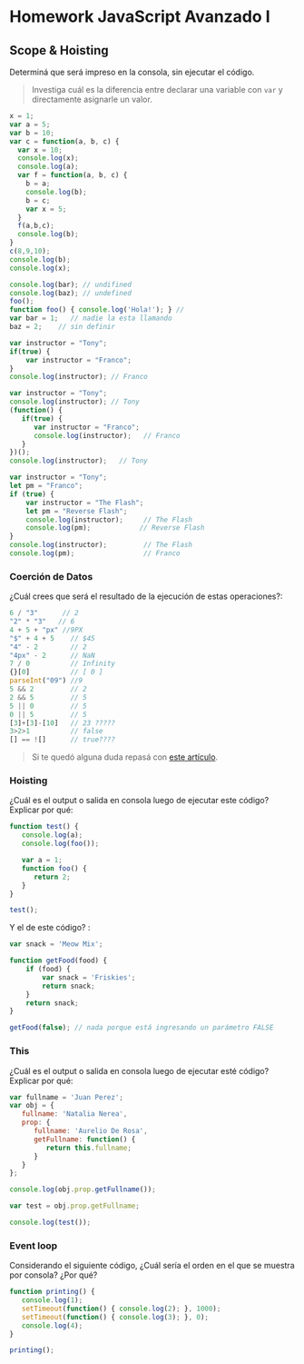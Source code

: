 
# Homework JavaScript Avanzado I

## Scope & Hoisting

Determiná que será impreso en la consola, sin ejecutar el código.

> Investiga cuál es la diferencia entre declarar una variable con `var` y directamente asignarle un valor.

```javascript
x = 1;
var a = 5;
var b = 10;
var c = function(a, b, c) {
  var x = 10;
  console.log(x);
  console.log(a);
  var f = function(a, b, c) {
    b = a;
    console.log(b);
    b = c;
    var x = 5;
  }
  f(a,b,c);
  console.log(b);
}
c(8,9,10);
console.log(b);
console.log(x);
```

```javascript
console.log(bar); // undifined
console.log(baz); // undefined
foo();
function foo() { console.log('Hola!'); } // 
var bar = 1;   // nadie la esta llamando
baz = 2;    // sin definir
```

```javascript
var instructor = "Tony";
if(true) {
    var instructor = "Franco";
}
console.log(instructor); // Franco
```

```javascript
var instructor = "Tony";
console.log(instructor); // Tony
(function() {
   if(true) {
      var instructor = "Franco"; 
      console.log(instructor);   // Franco
   }
})();
console.log(instructor);   // Tony
```

```javascript
var instructor = "Tony";
let pm = "Franco";
if (true) {
    var instructor = "The Flash";
    let pm = "Reverse Flash";
    console.log(instructor);     // The Flash
    console.log(pm);            // Reverse Flash
}
console.log(instructor);         // The Flash
console.log(pm);                 // Franco
```
### Coerción de Datos

¿Cuál crees que será el resultado de la ejecución de estas operaciones?:

```javascript
6 / "3"      // 2
"2" * "3"   // 6
4 + 5 + "px" //9PX
"$" + 4 + 5    // $45
"4" - 2        // 2 
"4px" - 2      // NaN  
7 / 0          // Infinity 
{}[0]          // [ 0 ]
parseInt("09") //9
5 && 2         // 2
2 && 5         // 5
5 || 0         // 5  
0 || 5         // 5
[3]+[3]-[10]   // 23 ?????
3>2>1          // false
[] == ![]      // true????
```

> Si te quedó alguna duda repasá con [este artículo](http://javascript.info/tutorial/object-conversion).


### Hoisting

¿Cuál es el output o salida en consola luego de ejecutar este código? Explicar por qué:

```javascript
function test() {
   console.log(a);
   console.log(foo());

   var a = 1;
   function foo() {
      return 2;
   }
}

test();
```

Y el de este código? :

```javascript
var snack = 'Meow Mix';

function getFood(food) {
    if (food) {
        var snack = 'Friskies'; 
        return snack;      
    }
    return snack;         
}

getFood(false); // nada porque está ingresando un parámetro FALSE
```


### This

¿Cuál es el output o salida en consola luego de ejecutar esté código? Explicar por qué:

```javascript
var fullname = 'Juan Perez';
var obj = {
   fullname: 'Natalia Nerea',
   prop: {
      fullname: 'Aurelio De Rosa',
      getFullname: function() {
         return this.fullname;
      }
   }
};

console.log(obj.prop.getFullname());

var test = obj.prop.getFullname;

console.log(test());
```

### Event loop

Considerando el siguiente código, ¿Cuál sería el orden en el que se muestra por consola? ¿Por qué?

```javascript
function printing() {
   console.log(1);
   setTimeout(function() { console.log(2); }, 1000);
   setTimeout(function() { console.log(3); }, 0);
   console.log(4);
}

printing();
```
